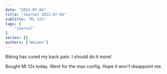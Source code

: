 ```yaml
---
date: "2022-07-04"
title: "Journal 2022-07-04"
subtitle: "Mi 12s"
tags: [
    "journal"
]
series: []
authors: ["Weiwei"]
---
```


Biking has cured my back pain. I should do it more!

Bought Mi 12s today. Went for the max config. Hope it won't disappoint me.
